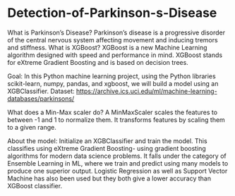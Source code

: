 # Detection-of-Parkinson-s-Disease

What is Parkinson’s Disease?
Parkinson’s disease is a progressive disorder of the central nervous system affecting movement and inducing tremors and stiffness. 
What is XGBoost?
XGBoost is a new Machine Learning algorithm designed with speed and performance in mind. XGBoost stands for eXtreme Gradient Boosting and is based on decision trees.

Goal: In this Python machine learning project, using the Python libraries scikit-learn, numpy, pandas, and xgboost, we will build a model using an XGBClassifier.
Dataset: https://archive.ics.uci.edu/ml/machine-learning-databases/parkinsons/

What does a Min-Max scaler do?
A MinMaxScaler scales the features to between -1 and 1 to normalize them. It transforms features by scaling them to a given range.

About the model:
Initialize an XGBClassifier and train the model. This classifies using eXtreme Gradient Boosting- using gradient boosting algorithms for modern data science problems. 
It falls under the category of Ensemble Learning in ML, where we train and predict using many models to produce one superior output.
Logistic Regression as well as Support Vector Machine has also been used but they both give a lower accuracy than XGBoost classifier.
